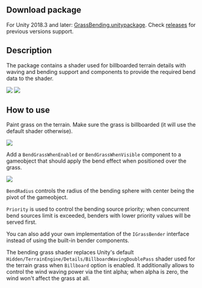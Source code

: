 ## Download package
For Unity 2018.3 and later: [GrassBending.unitypackage](https://github.com/Elringus/GrassBending/releases/download/v0.1-alpha/GrassBending.unitypackage). Check [releases](https://github.com/Elringus/GrassBending/releases) for previous versions support.

## Description
The package contains a shader used for billboarded terrain details with waving and bending support and components to provide the required bend data to the shader.

![](https://i.gyazo.com/147e29dbee2d98e79d13022eea2f0a66.gif)
![](https://i.gyazo.com/621b7f528ff828c98d270d4c952225a8.gif)

## How to use
Paint grass on the terrain. Make sure the grass is billboarded (it will use the default shader otherwise).

![](https://i.gyazo.com/7838094447e69dc40c2bb39129dc00d1.png)

Add a `BendGrassWhenEnabled` or `BendGrassWhenVisible` component to a gameobject that should apply the bend effect when positioned over the grass.

![](https://i.gyazo.com/d3d0c8ed8afb569e12efccb2970362d2.png)

`BendRadius` controls the radius of the bending sphere with center being the pivot of the gameobject. 

`Priority` is used to control the bending source priority; when concurrent bend sources limit is exceeded, benders with lower priority values will be served first.

You can also add your own implementation of the `IGrassBender` interface instead of using the built-in bender components.

The bending grass shader replaces Unity's default `Hidden/TerrainEngine/Details/BillboardWavingDoublePass` shader used for the terrain grass when `Billboard` option is enabled. It additionally allows to control the wind waving power via the tint alpha; when alpha is zero, the wind won't affect the grass at all.
